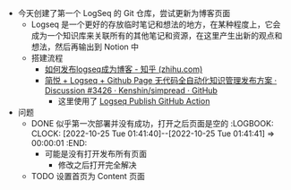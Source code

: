 - 今天创建了第一个 LogSeq 的 Git 仓库，尝试更新为博客页面
	- Logseq 是一个更好的存放临时笔记和想法的地方，在某种程度上，它会成为一个知识库来关联所有的其他笔记和资源，在这里产生出新的观点和想法，然后再输出到 Notion 中
	- 搭建流程
		- [如何发布logseq成为博客 - 知乎 (zhihu.com)](https://zhuanlan.zhihu.com/p/344165645)
		- [简悦 + Logseq + Github Page 无代码全自动化知识管理发布方案 · Discussion #3426 · Kenshin/simpread · GitHub](https://github.com/Kenshin/simpread/discussions/3426)
			- 这里使用了 [Logseq Publish GitHub Action](https://pengx17.github.io/knowledge-garden/#/page/logseq%20publish%20github%20action)
- 问题
	- DONE 似乎第一次部署并没有成功，打开之后页面是空的
	  :LOGBOOK:
	  CLOCK: [2022-10-25 Tue 01:41:40]--[2022-10-25 Tue 01:41:41] =>  00:00:01
	  :END:
		- 可能是没有打开发布所有页面
			- 修改之后打开完全解决
	- TODO 设置首页为 Content 页面